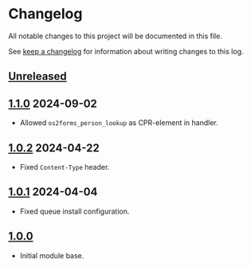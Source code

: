 # Changelog

All notable changes to this project will be documented in this file.

See [keep a changelog](https://keepachangelog.com/en/1.0.0/) for information
about writing changes to this log.

## [Unreleased]

## [1.1.0] 2024-09-02

* Allowed `os2forms_person_lookup` as CPR-element in handler.

## [1.0.2] 2024-04-22

* Fixed `Content-Type` header.

## [1.0.1] 2024-04-04

* Fixed queue install configuration.

## [1.0.0]

* Initial module base.

[Unreleased]: https://github.com/itk-dev/os2forms_fasit/compare/1.1.0...HEAD
[1.1.0]: https://github.com/itk-dev/os2forms_fasit/compare/1.0.2...1.1.0
[1.0.2]: https://github.com/itk-dev/os2forms_fasit/compare/1.0.1...1.0.2
[1.0.1]: https://github.com/itk-dev/os2forms_fasit/compare/1.0.0...1.0.1
[1.0.0]: https://github.com/itk-dev/os2forms_fasit/releases/tag/1.0.0
